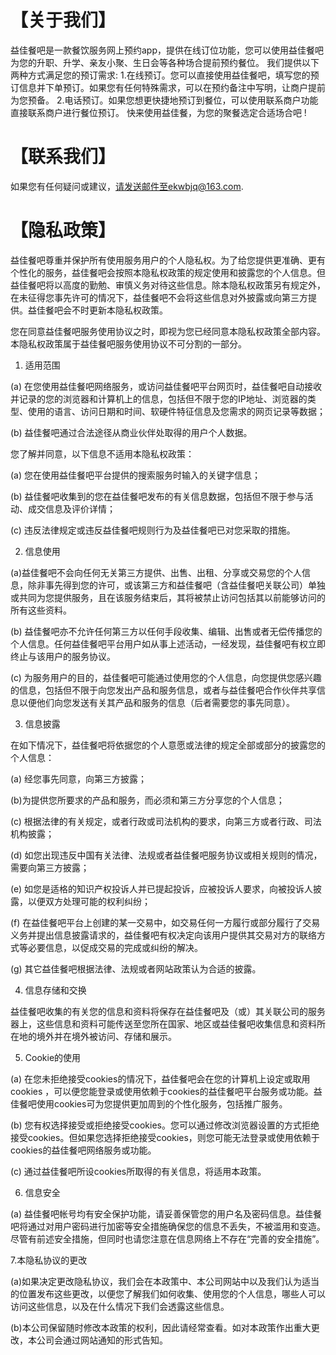# 【关于我们】

益佳餐吧是一款餐饮服务网上预约app，提供在线订位功能，您可以使用益佳餐吧为您的升职、升学、亲友小聚、生日会等各种场合提前预约餐位。
我们提供以下两种方式满足您的预订需求:
1.在线预订。您可以直接使用益佳餐吧，填写您的预订信息并下单预订。如果您有任何特殊需求，可以在预约备注中写明，让商户提前为您预备。
2.电话预订。如果您想更快捷地预订到餐位，可以使用联系商户功能直接联系商户进行餐位预订。
快来使用益佳餐，为您的聚餐选定合适场合吧 !  

# 【联系我们】

如果您有任何疑问或建议，请发送邮件至ekwbjq@163.com.

# 【隐私政策】

益佳餐吧尊重并保护所有使用服务用户的个人隐私权。为了给您提供更准确、更有个性化的服务，益佳餐吧会按照本隐私权政策的规定使用和披露您的个人信息。但益佳餐吧将以高度的勤勉、审慎义务对待这些信息。除本隐私权政策另有规定外，在未征得您事先许可的情况下，益佳餐吧不会将这些信息对外披露或向第三方提供。益佳餐吧会不时更新本隐私权政策。

您在同意益佳餐吧服务使用协议之时，即视为您已经同意本隐私权政策全部内容。本隐私权政策属于益佳餐吧服务使用协议不可分割的一部分。

1. 适用范围

(a) 在您使用益佳餐吧网络服务，或访问益佳餐吧平台网页时，益佳餐吧自动接收并记录的您的浏览器和计算机上的信息，包括但不限于您的IP地址、浏览器的类型、使用的语言、访问日期和时间、软硬件特征信息及您需求的网页记录等数据；

(b) 益佳餐吧通过合法途径从商业伙伴处取得的用户个人数据。

您了解并同意，以下信息不适用本隐私权政策：

(a) 您在使用益佳餐吧平台提供的搜索服务时输入的关键字信息；

(b) 益佳餐吧收集到的您在益佳餐吧发布的有关信息数据，包括但不限于参与活动、成交信息及评价详情；

(c) 违反法律规定或违反益佳餐吧规则行为及益佳餐吧已对您采取的措施。

2. 信息使用

(a)益佳餐吧不会向任何无关第三方提供、出售、出租、分享或交易您的个人信息，除非事先得到您的许可，或该第三方和益佳餐吧（含益佳餐吧关联公司）单独或共同为您提供服务，且在该服务结束后，其将被禁止访问包括其以前能够访问的所有这些资料。

(b) 益佳餐吧亦不允许任何第三方以任何手段收集、编辑、出售或者无偿传播您的个人信息。任何益佳餐吧平台用户如从事上述活动，一经发现，益佳餐吧有权立即终止与该用户的服务协议。

(c) 为服务用户的目的，益佳餐吧可能通过使用您的个人信息，向您提供您感兴趣的信息，包括但不限于向您发出产品和服务信息，或者与益佳餐吧合作伙伴共享信息以便他们向您发送有关其产品和服务的信息（后者需要您的事先同意）。

3. 信息披露

在如下情况下，益佳餐吧将依据您的个人意愿或法律的规定全部或部分的披露您的个人信息：

(a) 经您事先同意，向第三方披露；

(b)为提供您所要求的产品和服务，而必须和第三方分享您的个人信息；

(c) 根据法律的有关规定，或者行政或司法机构的要求，向第三方或者行政、司法机构披露；

(d) 如您出现违反中国有关法律、法规或者益佳餐吧服务协议或相关规则的情况，需要向第三方披露；

(e) 如您是适格的知识产权投诉人并已提起投诉，应被投诉人要求，向被投诉人披露，以便双方处理可能的权利纠纷；

(f) 在益佳餐吧平台上创建的某一交易中，如交易任何一方履行或部分履行了交易义务并提出信息披露请求的，益佳餐吧有权决定向该用户提供其交易对方的联络方式等必要信息，以促成交易的完成或纠纷的解决。

(g) 其它益佳餐吧根据法律、法规或者网站政策认为合适的披露。

4. 信息存储和交换

益佳餐吧收集的有关您的信息和资料将保存在益佳餐吧及（或）其关联公司的服务器上，这些信息和资料可能传送至您所在国家、地区或益佳餐吧收集信息和资料所在地的境外并在境外被访问、存储和展示。

5. Cookie的使用

(a) 在您未拒绝接受cookies的情况下，益佳餐吧会在您的计算机上设定或取用cookies ，可以便您能登录或使用依赖于cookies的益佳餐吧平台服务或功能。益佳餐吧使用cookies可为您提供更加周到的个性化服务，包括推广服务。

(b) 您有权选择接受或拒绝接受cookies。您可以通过修改浏览器设置的方式拒绝接受cookies。但如果您选择拒绝接受cookies，则您可能无法登录或使用依赖于cookies的益佳餐吧网络服务或功能。

(c) 通过益佳餐吧所设cookies所取得的有关信息，将适用本政策。

6. 信息安全

(a) 益佳餐吧帐号均有安全保护功能，请妥善保管您的用户名及密码信息。益佳餐吧将通过对用户密码进行加密等安全措施确保您的信息不丢失，不被滥用和变造。尽管有前述安全措施，但同时也请您注意在信息网络上不存在“完善的安全措施”。



7.本隐私协议的更改

(a)如果决定更改隐私协议，我们会在本政策中、本公司网站中以及我们认为适当的位置发布这些更改，以便您了解我们如何收集、使用您的个人信息，哪些人可以访问这些信息，以及在什么情况下我们会透露这些信息。

(b)本公司保留随时修改本政策的权利，因此请经常查看。如对本政策作出重大更改，本公司会通过网站通知的形式告知。

